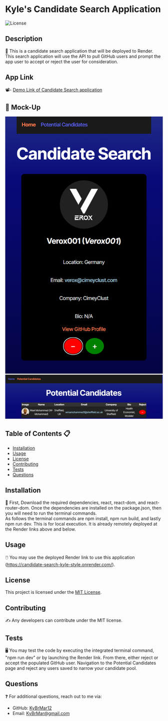 # Kyle's Candidate Search Application

![License](https://img.shields.io/badge/license-MIT-brightgreen)

## Description 
📝 
This is a candidate search application that will be deployed to Render. This search application will use the API to pull GitHub users and prompt the app user to accept or reject the user for consideration.

## App Link
📽️- [Demo Link of Candidate Search application](https://candidate-search-kyle-style.onrender.com/) <br/>
## 🎨 **Mock-Up**
![alt text](image.png)
![alt text](image-1.png)


## Table of Contents 📋 
- [Installation](#installation)
- [Usage](#usage)
- [License](#license)
- [Contributing](#contributing)
- [Tests](#tests)
- [Questions](#questions)


## Installation
💽 
First, Download the required dependencies, react, react-dom, and react-router-dom. Once the dependencies are installed on the package.json, then you will need to run the terminal commands. <br/>
As follows the terminal commands are npm install, npm run build, and lastly npm run dev. This is for local execution. It is already remotely deployed at the Render links above and below. 

## Usage
🖱️ 
You may use the deployed Render link to use this application (https://candidate-search-kyle-style.onrender.com/).


## License
This project is licensed under the [MIT License](https://opensource.org/licenses/MIT).


## Contributing
✍️ 
Any developers can contribute under the MIT license. 


## Tests
🖥️ 
You may test the code by executing the integrated terminal command, "npm run dev" or by launching the Render link. From there, either reject or accept the populated GitHub user. Navigation to the Potential Candidates page and reject any users saved to narrow your candidate pool. 


## Questions
❓ 
For additional questions, reach out to me via:
- GitHub: [KyBrMar12](https://github.com/KyBrMar12)
- Email: KyBrMar@gmail.com
